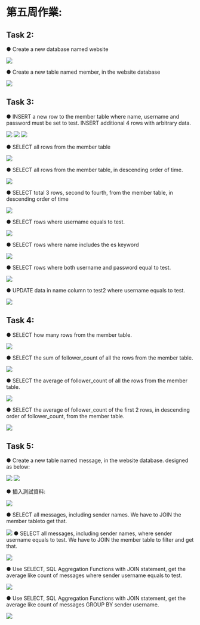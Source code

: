 # 第五周作業:
## Task 2:
● Create a new database named website

![](create.png)

● Create a new table named member, in the website database

![](member.png)
## Task 3:
● INSERT a new row to the member table where name, username and password must be set to test. INSERT additional 4 rows with arbitrary data.

![](insert.png) ![](update_member.png) ![](new_time.png)

● SELECT all rows from the member table

![](select1.png)

● SELECT all rows from the member table, in descending order of time.

![](time_desc.png)

● SELECT total 3 rows, second to fourth, from the member table, in descending order of time

![](update_time.png)

● SELECT rows where username equals to test.

![](test.png)

● SELECT rows where name includes the es keyword

![](keyword.png)

● SELECT rows where both username and password equal to test.

![](keyword2.png)  

● UPDATE data in name column to test2 where username equals to test.

![](update.png)    
## Task 4:
● SELECT how many rows from the member table.

![](count.png)  

● SELECT the sum of follower_count of all the rows from the member table.

![](sum.png)

● SELECT the average of follower_count of all the rows from the member table.

![](avg.png)

● SELECT the average of follower_count of the first 2 rows, in descending order of follower_count, from the member table.

![](order_limit.png)
## Task 5:
● Create a new table named message, in the website database. designed as below:

![](message.png) ![](reference.png)

● 插入測試資料:

![](insert_message.png)

● SELECT all messages, including sender names. We have to JOIN the member tableto get that.

![](join.png)
● SELECT all messages, including sender names, where sender username equals to test. We have to JOIN the member table to filter and get that.

![](join2.png)

● Use SELECT, SQL Aggregation Functions with JOIN statement, get the average like count of messages where sender username equals to test.

![](avg2.png)

● Use SELECT, SQL Aggregation Functions with JOIN statement, get the average like count of messages GROUP BY sender username.

![](avg3.png)
